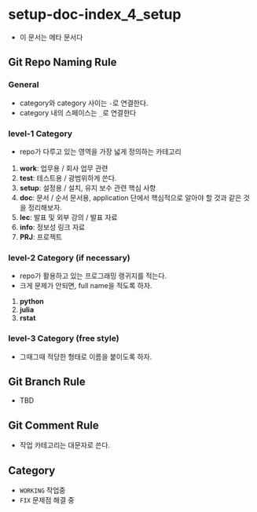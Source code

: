 # setup-doc-index_4_setup

- 이 문서는 메타 문서다 

## Git Repo Naming Rule 

### General 

- category와 category 사이는 `-`로 연결한다. 
- category 내의 스페이스는 `_`로 연결한다 

### level-1 Category

- repo가 다루고 있는 영역을 가장 넓게 정의하는 카테고리 

1. **work**: 업무용 / 회사 업무 관련 
2. **test**: 테스트용 / 광범위하게 쓴다. 
3. **setup**: 설정용 / 설치, 유지 보수 관련 핵심 사항 
4. **doc**: 문서 / 순서 문서용, application 단에서 핵심적으로 알아야 할 것과 같은 것을 정리해보자. 
5. **lec**: 발표 및 외부 강의 / 발표 자료 
6. **info**: 정보성 링크 자료 
7. **PRJ**: 프로젝트 

### level-2 Category (if necessary) 

- repo가 활용하고 있는 프로그래밍 랭귀지를 적는다. 
- 크게 문제가 안되면, full name을 적도록 하자. 

1. **python** 
2. **julia**
3. **rstat**

### level-3 Category (free style)

- 그때그때 적당한 형태로 이름을 붙이도록 하자. 

## Git Branch Rule 

- TBD 

## Git Comment Rule 

- 작업 카테고리는 대문자로 쓴다. 

## Category 

- `WORKING` 작업중 
- `FIX` 문제점 해결 중 

